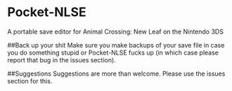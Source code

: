 # Pocket-NLSE
A portable save editor for Animal Crossing: New Leaf on the Nintendo 3DS

##Back up your shit
Make sure you make backups of your save file in case you do something stupid or Pocket-NLSE fucks up (in which case please report that bug in the issues section).

##Suggestions
Suggestions are more than welcome. Please use the issues section for this.
